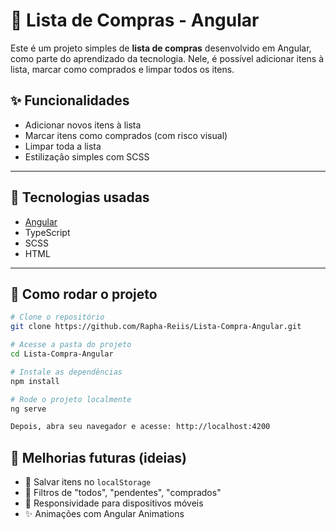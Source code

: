 # 🛒 Lista de Compras - Angular

Este é um projeto simples de **lista de compras** desenvolvido em Angular, como parte do aprendizado da tecnologia. Nele, é possível adicionar itens à lista, marcar como comprados e limpar todos os itens.

## ✨ Funcionalidades

- Adicionar novos itens à lista
- Marcar itens como comprados (com risco visual)
- Limpar toda a lista
- Estilização simples com SCSS

---

## 🧰 Tecnologias usadas

- [Angular](https://angular.io/)
- TypeScript
- SCSS
- HTML

---

## 🚀 Como rodar o projeto

```bash
# Clone o repositório
git clone https://github.com/Rapha-Reiis/Lista-Compra-Angular.git

# Acesse a pasta do projeto
cd Lista-Compra-Angular

# Instale as dependências
npm install

# Rode o projeto localmente
ng serve

Depois, abra seu navegador e acesse: http://localhost:4200
````
## 📌 Melhorias futuras (ideias)

- 💾 Salvar itens no `localStorage`
- 🧹 Filtros de "todos", "pendentes", "comprados"
- 📱 Responsividade para dispositivos móveis
- ✨ Animações com Angular Animations
